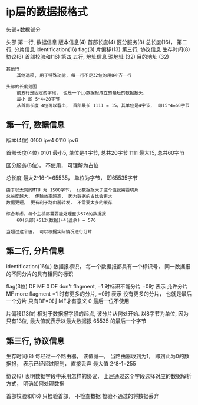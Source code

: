 # ip层的数据报格式

头部+数据部分

头部
    第一行, 数据信息
        版本信息(4) 首部长度(4) 区分服务(8) 总长度(16)，
    第二行, 分片信息
        identification(16) flag(3) 片偏移(13)
    第三行, 协议信息
        生存时间(8) 协议(8) 首部校验和(16)
    第四,五行, 地址信息
        源地址 (32)
        目的地址 (32)

    其他行
        其他选项, 用于特殊功能, 每一行不足32位的用0补齐一行

    头部的长度范围
        前五行是固定的字段， 也是一个ip数据报成立的最短的数据报头，
        最小 即 5*4=20字节
        从首部长度 4位可以看出， 首部最长 1111 = 15，其单位是4字节,  即15*4=60字节

## 第一行, 数据信息
版本(4位)
    0100 ipv4
    0110 ipv6

首部长度(4位)
    0101 最小5, 单位是4字节, 总共20字节
    1111 最大15, 总共60字节

区分服务(8位)， 不使用， 可理解为占位

总长度
    最大2^16-1=65535， 单位为字节， 即65535字节

    由于以太网的MTU 为 1500字节， ip数据报大于这个值就需要切片
    总长度越大， 传输效率越高， 因为数据的占比会更大
    数据更短， 更有利于路由器转发， 不需要太多的缓存

    综合考虑，每个主机都需要能处理至少576的数据报
        60(头部)+512(数据)+4(盈余) = 576

    当超过这个值， 可以根据实际情况进行分片

## 第二行, 分片信息
identification(16位)
    数据报标识， 每一个数据报都具有一个标识号， 同一数据报的不同分片的具有相同的标识

flag(3位)
    DF MF 0
    DF don't flagment, =1 时标识不能分片 =0时 表示 允许分片
    MF more flagment =1 时有更多的分片, =0时 表示 没有更多的分片， 也就是最后一个分片
        只有DF=0时 MF才有意义
    0 最后一位不使用

片偏移(13位)
    相对于数据报字段的起点, 该分片从何处开始.
    以8字节为单位, 因为只有13位, 最大值就表示以最大数据报 65535 的最后一个字节


## 第三行, 协议信息
生存时间(8)
    每经过一个路由器， 该值减一， 当路由器收到为1， 即到此为0的数据报， 表示已经超过限制， 直接丢弃
    最大值 2^8-1=255

协议(8)
    表明数据字段中采用怎样的协议， 上层通过这个字段选择对应的数据解析方式， 明确如何处理数据

首部校验和(16)
    只检验首部， 不检查数据
    检验不通过的将数据丢弃
